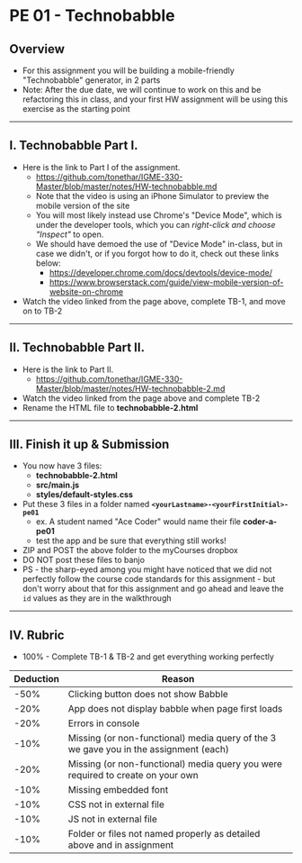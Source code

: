 # PE 01 - Technobabble

## Overview
- For this assignment you will be building a mobile-friendly "Technobabble" generator, in 2 parts
- Note: After the due date, we will continue to work on this and be refactoring this in class, and your first HW assignment will be using this exercise as the starting point

<hr>

## I. Technobabble Part I.

- Here is the link to Part I of the assignment.
  - https://github.com/tonethar/IGME-330-Master/blob/master/notes/HW-technobabble.md
  - Note that the video is using an iPhone Simulator to preview the mobile version of the site
  - You will most likely instead use Chrome's "Device Mode", which is under the developer tools, which you can *right-click and choose "Inspect"* to open. 
  - We should have demoed the use of "Device Mode" in-class, but in case we didn't, or if you forgot how to do it, check out these links below:
    - https://developer.chrome.com/docs/devtools/device-mode/
    - https://www.browserstack.com/guide/view-mobile-version-of-website-on-chrome
 - Watch the video linked from the page above, complete TB-1, and move on to TB-2


<hr>

## II. Technobabble Part II.

- Here is the link to Part II.
  - https://github.com/tonethar/IGME-330-Master/blob/master/notes/HW-technobabble-2.md
- Watch the video linked from the page above and complete TB-2
- Rename the HTML file to **technobabble-2.html** 

<hr>

## III. Finish it up & Submission

- You now have 3 files:
  - **technobabble-2.html** 
  - **src/main.js**
  - **styles/default-styles.css**
- Put these 3 files in a folder named **`<yourLastname>-<yourFirstInitial>-pe01`**
  - ex. A student named "Ace Coder" would name their file **coder-a-pe01**
  - test the app and be sure that everything still works!
- ZIP and POST the above folder to the myCourses dropbox
- DO NOT post these files to banjo 
- PS - the sharp-eyed among you might have noticed that we did not perfectly follow the course code standards for this assignment - but don't worry about that for this assignment and go ahead and leave the `id` values as they are in the walkthrough

<hr>

## IV. Rubric

- 100%  - Complete TB-1 & TB-2 and get everything working perfectly 


| Deduction  | Reason  |
|---|---|
| -50%  | Clicking button does not show Babble |
| -20%  | App does not display babble when page first loads  |
| -20%  | Errors in console  |
| -10%  | Missing (or non-functional) media query of the 3 we gave you in the assignment (each)  |
| -20%  | Missing (or non-functional) media query you were required to create on your own  |
| -10%  | Missing embedded font |
| -10%  | CSS not in external file |
| -10%  | JS not in external file |
| -10%  | Folder or files not named properly as detailed above and in assignment|
